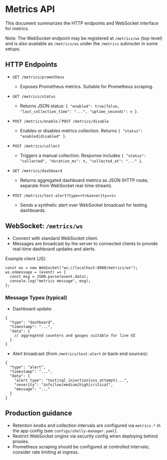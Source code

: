 # Metrics API

This document summarizes the HTTP endpoints and WebSocket interface for metrics.

Note: The WebSocket endpoint may be registered at `/metrics/ws` (top-level) and is also available as `/metrics/ws` under the `/metrics` subrouter in some setups.

## HTTP Endpoints

- `GET /metrics/prometheus`
  - Exposes Prometheus metrics. Suitable for Prometheus scraping.

- `GET /metrics/status`
  - Returns JSON status: `{ "enabled": true|false, "last_collection_time": "...", "uptime_seconds": n }`.

- `POST /metrics/enable` / `POST /metrics/disable`
  - Enables or disables metrics collection. Returns `{ "status": "enabled|disabled" }`.

- `POST /metrics/collect`
  - Triggers a manual collection. Response includes `{ "status": "collected", "duration_ms": n, "collected_at": "..." }`.

- `GET /metrics/dashboard`
  - Returns aggregated dashboard metrics as JSON (HTTP route; separate from WebSocket real-time stream).

- `POST /metrics/test-alert?type=<t>&severity=<s>`
  - Sends a synthetic alert over WebSocket broadcast for testing dashboards.

## WebSocket: `/metrics/ws`

- Connect with standard WebSocket client.
- Messages are broadcast by the server to connected clients to provide real-time dashboard updates and alerts.

Example client (JS):
```
const ws = new WebSocket("ws://localhost:8080/metrics/ws");
ws.onmessage = (event) => {
  const msg = JSON.parse(event.data);
  console.log("metrics message", msg);
};
```

### Message Types (typical)

- Dashboard update:
```
{
  "type": "dashboard",
  "timestamp": "...",
  "data": {
    // aggregated counters and gauges suitable for live UI
  }
}
```

- Alert broadcast (from `/metrics/test-alert` or back-end sources):
```
{
  "type": "alert",
  "timestamp": "...",
  "data": {
    "alert_type": "test|sql_injection|xss_attempt|...",
    "severity": "info|low|medium|high|critical",
    "message": "..."
  }
}
```

## Production guidance

- Retention knobs and collection intervals are configured via `metrics.*` in the app config (see `configs/shelly-manager.yaml`).
- Restrict WebSocket origins via security config when deploying behind proxies.
- Prometheus scraping should be configured at controlled intervals; consider rate limiting at ingress.

